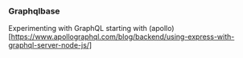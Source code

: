 ### Graphqlbase

Experimenting with GraphQL starting with (apollo)[https://www.apollographql.com/blog/backend/using-express-with-graphql-server-node-js/]